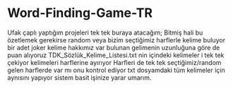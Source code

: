 # Word-Finding-Game-TR
Ufak  çaplı yaptığım projeleri tek tek buraya atacağım; 
Bitmiş hali bu  özetlemek gerekirse  random veya  bizim seçtiğimiz harflerle kelime buluyor  bir adet joker kelime hakkımız var  bulunan gelimenin uzunluğuna göre de puan alıyoruz TDK_Sözlük_Kelime_Listesi.txt nin içindeki kelimeler i tek tek çekiyor kelimeleri harflerine ayırıyor Harfleri de tek tek  seçtiğimiz/random gelen harflerde var mı onu kontrol ediyor  txt dosyamdaki tüm kelimeler için aynısını yapıyor sistem basit işinize yarar umarım.

